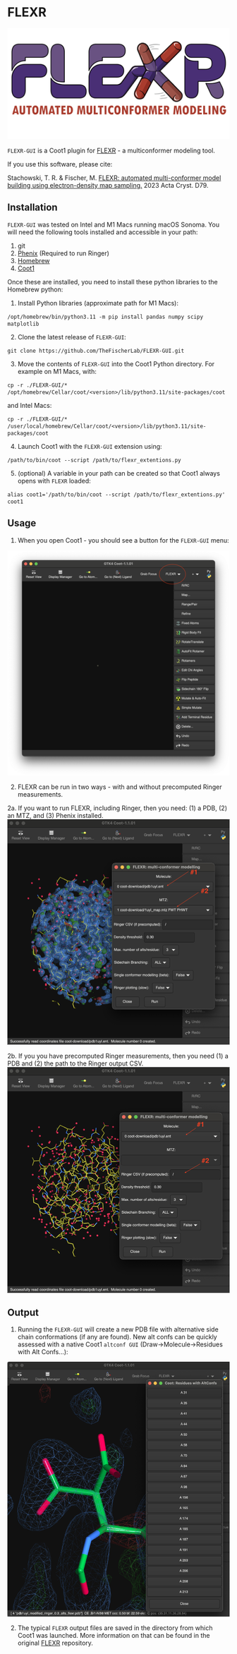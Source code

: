 # FLEXR
![logo](img/logo.png)

`FLEXR-GUI` is a Coot1 plugin for [FLEXR](https://github.com/thefischerlab/flexr) - a multiconformer modeling tool.

If you use this software, please cite:

Stachowski, T. R. & Fischer, M.
[FLEXR: automated multi-conformer model building using electron-density map sampling.](https://doi.org/10.1107/S2059798323002498)
2023 Acta Cryst. D79.

## Installation

`FLEXR-GUI` was tested on Intel and M1 Macs running macOS Sonoma.
You will need the following tools installed and accessible in your path:

1. git
2. [Phenix](https://phenix-online.org) (Required to run Ringer)
3. [Homebrew](https://brew.sh)
4. [Coot1](https://github.com/pemsley/coot)

Once these are installed, you need to install these python libraries to the Homebrew python:
1. Install Python libraries (approximate path for M1 Macs):

```
/opt/homebrew/bin/python3.11 -m pip install pandas numpy scipy matplotlib
```

2. Clone the latest release of `FLEXR-GUI`:

```
git clone https://github.com/TheFischerLab/FLEXR-GUI.git
```

3. Move the contents of `FLEXR-GUI` into the Coot1 Python directory. For example on M1 Macs, with:
```
cp -r ./FLEXR-GUI/* /opt/homebrew/Cellar/coot/<version>/lib/python3.11/site-packages/coot
```

and Intel Macs:

```
cp -r ./FLEXR-GUI/* /user/local/homebrew/Cellar/coot/<version>/lib/python3.11/site-packages/coot
```

4. Launch Coot1 with the `FLEXR-GUI` extension using:

```
/path/to/bin/coot --script /path/to/flexr_extentions.py
```

5. (optional) A variable in your path can be created so that Coot1 always opens with `FLEXR` loaded:
```
alias coot1='/path/to/bin/coot --script /path/to/flexr_extentions.py'
coot1
```

## Usage

1. When you open Coot1 - you should see a button for the `FLEXR-GUI` menu:

![FLEXR-GUI1](img/flexr-gui1.png)


2. FLEXR can be run in two ways - with and without precomputed Ringer measurements.

2a. If you want to run FLEXR, including Ringer, then you need: (1) a PDB, (2) an MTZ, and (3) Phenix installed.
![FLEXR-GUI1](img/flexr-gui2.png)

2b. If you you have precomputed Ringer measurements, then you need (1) a PDB and (2) the path to the Ringer output CSV.
![FLEXR-GUI1](img/flexr-gui3.png)

## Output

1. Running the `FLEXR-GUI` will create a new PDB file with alternative side chain conformations (if any are found).
New alt confs can be quickly assessed with a native Coot1 `altconf GUI` (Draw->Molecule->Residues with Alt Confs...):

![FLEXR-GUI](img/flexr-gui4.png)

2. The typical `FLEXR` output files are saved in the directory from which Coot1 was launched.
More information on that can be found in the original [FLEXR](https://github.com/thefischerlab/flexr) repository.

